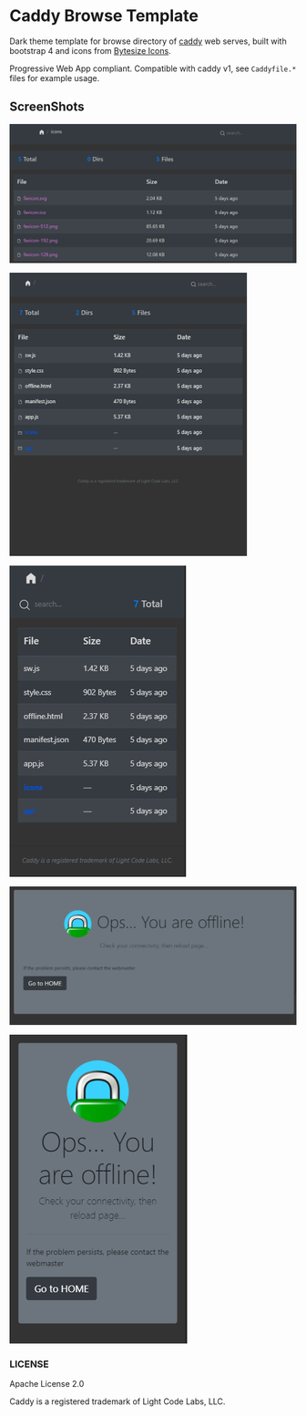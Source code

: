 # Caddy Browse Template

Dark theme template for browse directory of [caddy](https://github.com/caddyserver/caddy) web serves, built with
 bootstrap 4 and icons from [Bytesize Icons](https://github.com/danklammer/bytesize-icons).

Progressive Web App compliant. Compatible with caddy v1, see ``Caddyfile.*`` files for example usage.


## ScreenShots

![desktop](screenshots/desktop.png)

![tablet](screenshots/tablet.png)

![mobile](screenshots/mobile.png)

![offline-desktop](screenshots/offline-desktop.png)

![offline-mobile](screenshots/offline-mobile.png)


### LICENSE

Apache License 2.0

Caddy is a registered trademark of Light Code Labs, LLC.

